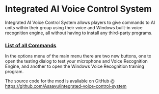 # Integrated AI Voice Control System
 Integrated AI Voice Control System allows players to give commands to AI units within their group using their voice and Windows built-in voice recognition engine, all without having to install any third-party programs.

### [List of all Commands](https://docs.google.com/spreadsheets/d/1Pbwz66e1Rkt8UKqnUL8lydbUG9HuOVFM_D1lKtuwusQ/edit?usp=sharing)

In the options menu of the main menu there are two new buttons, one to open the testing dialog to test your microphone and Voice Recognition Engine, and another to open the Windows Voice Recognition training program.

The source code for the mod is avaliable on GitHub @ https://github.com/Asaayu/integrated-voice-control-system
